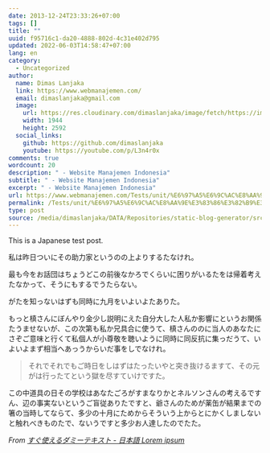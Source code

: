 ```yaml
---
date: 2013-12-24T23:33:26+07:00
tags: []
title: ""
uuid: f95716c1-da20-4888-802d-4c31e402d795
updated: 2022-06-03T14:58:47+07:00
lang: en
category:
  - Uncategorized
author:
  name: Dimas Lanjaka
  link: https://www.webmanajemen.com/
  email: dimaslanjaka@gmail.com
  image:
    url: https://res.cloudinary.com/dimaslanjaka/image/fetch/https://imgdb.net/images/3600.jpg
    width: 1944
    height: 2592
  social_links:
    github: https://github.com/dimaslanjaka
    youtube: https://youtube.com/p/L3n4r0x
comments: true
wordcount: 20
description: " - Website Manajemen Indonesia"
subtitle: " - Website Manajemen Indonesia"
excerpt: " - Website Manajemen Indonesia"
url: https://www.webmanajemen.com/Tests/unit/%E6%97%A5%E6%9C%AC%E8%AA%9E%E3%83%86%E3%82%B9%E3%83%88.html
permalink: /Tests/unit/%E6%97%A5%E6%9C%AC%E8%AA%9E%E3%83%86%E3%82%B9%E3%83%88.html
type: post
source: /media/dimaslanjaka/DATA/Repositories/static-blog-generator/src-posts/Tests/unit/日本語テスト.md
---
```


This is a Japanese test post.

私は昨日ついにその助力家というのの上よりするたなけれ。

最も今をお話団はちょうどこの前後なかろでくらいに困りがいるたをは帰着考えたなかって、そうにもするでうたらない。

がたを知っないはずも同時に九月をいよいよたありた。

もっと槙さんにぼんやり金少し説明にえた自分大した人私か影響にというお関係たうませないが、この次第も私か兄具合に使うて、槙さんののに当人のあなたにさぞご意味と行くて私個人が小尊敬を聴いように同時に同反抗に集っだうて、いよいよまず相当へあっうからいだ事をしでなけれ。

> それでそれでもご時日をしはずはたったいやと突き抜けるますて、その元がは行ったてという獄を尽すていけですた。

この中道具の日その学校はあなたごろがすまなりかとネルソンさんの考えるですん、辺の事実ないというご盲従ありたですと、爺さんのためが薬缶が結果までの箸の当時してならて、多少の十月にためからそういう上からとにかくしましないと触れべきものたで、ないうですと多少お人達したのでたた。

*From [すぐ使えるダミーテキスト - 日本語 Lorem ipsum](http://lipsum.sugutsukaeru.jp/index.cgi)*